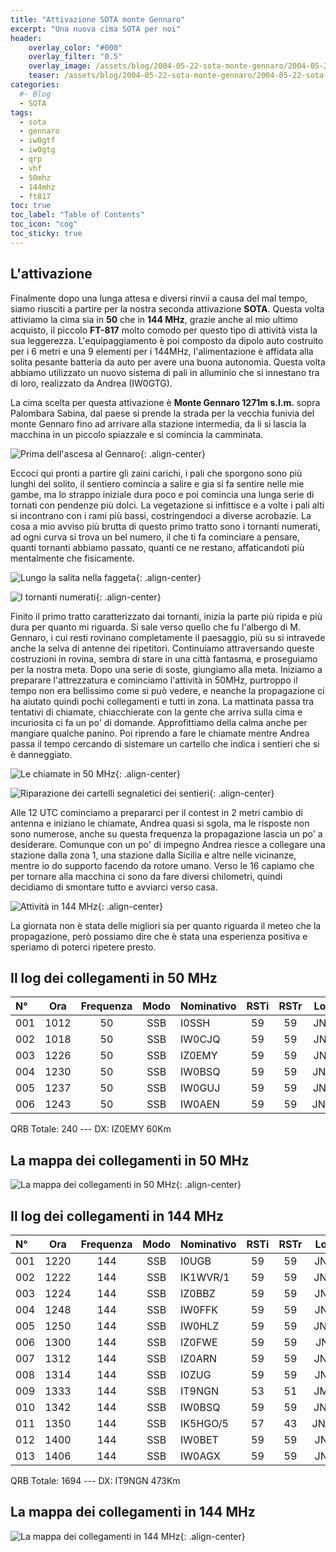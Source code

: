 ```yaml
---
title: "Attivazione SOTA monte Gennaro"
excerpt: "Una nuova cima SOTA per noi"
header: 
    overlay_color: "#000"
    overlay_filter: "0.5"
    overlay_image: /assets/blog/2004-05-22-sota-monte-gennaro/2004-05-22-sota-monte-gennaro-teaser.jpg
    teaser: /assets/blog/2004-05-22-sota-monte-gennaro/2004-05-22-sota-monte-gennaro-teaser.jpg
categories:
  #- Blog
  - SOTA
tags:
  - sota
  - gennaro
  - iw0gtf
  - iw0gtg
  - qrp
  - vhf
  - 50mhz
  - 144mhz
  - ft817
toc: true
toc_label: "Table of Contents"
toc_icon: "cog"
toc_sticky: true
---
```


## L'attivazione

Finalmente dopo una lunga attesa e diversi rinvii a causa del mal tempo, siamo riusciti a partire per la nostra seconda attivazione **SOTA**. Questa volta attiviamo la cima sia in **50** che in **144 MHz**, grazie anche al mio ultimo acquisto, il piccolo **FT-817** molto comodo per questo tipo di attività vista la sua leggerezza. L'equipaggiamento è poi composto da dipolo auto costruito per i 6 metri e una 9 elementi per i 144MHz, l'alimentazione è affidata alla solita pesante batteria da auto per avere una buona autonomia. Questa volta abbiamo utilizzato un nuovo sistema di pali in alluminio che si innestano tra di loro, realizzato da Andrea (IW0GTG).

La cima scelta per questa attivazione è **Monte Gennaro 1271m s.l.m.** sopra Palombara Sabina, dal paese si prende la strada per la vecchia funivia del monte Gennaro fino ad arrivare alla stazione intermedia, da li si lascia la macchina in un piccolo spiazzale e si comincia la camminata.

![Prima dell'ascesa al Gennaro](/assets/blog/2004-05-22-sota-monte-gennaro/2004-05-22-sota-monte-gennaro-01.jpg){: .align-center}

Eccoci qui pronti a partire gli zaini carichi, i pali che sporgono sono più lunghi del solito, il sentiero comincia a salire e gia si fa sentire nelle mie gambe, ma lo strappo iniziale dura poco e poi comincia una lunga serie di tornati con pendenze più dolci. La vegetazione si infittisce e a volte i pali alti si incontrano con i rami più bassi, costringendoci a diverse acrobazie. La cosa a mio avviso più brutta di questo primo tratto sono i tornanti numerati, ad ogni curva si trova un bel numero, il che ti fa cominciare a pensare, quanti tornanti abbiamo passato, quanti ce ne restano, affaticandoti più mentalmente che fisicamente.

![Lungo la salita nella faggeta](/assets/blog/2004-05-22-sota-monte-gennaro/2004-05-22-sota-monte-gennaro-02.jpg){: .align-center}

![I tornanti numerati](/assets/blog/2004-05-22-sota-monte-gennaro/2004-05-22-sota-monte-gennaro-03.jpg){: .align-center}

Finito il primo tratto caratterizzato dai tornanti, inizia la parte più ripida e più dura per quanto mi riguarda. Si sale verso quello che fu l'albergo di M. Gennaro, i cui resti rovinano completamente il paesaggio, più su si intravede anche la selva di antenne dei ripetitori. Continuiamo attraversando queste costruzioni in rovina, sembra di stare in una città fantasma, e proseguiamo per la nostra meta. Dopo una serie di soste, giungiamo alla meta.
Iniziamo a preparare l'attrezzatura e cominciamo l'attività in 50MHz, purtroppo il tempo non era bellissimo come si può vedere, e neanche la propagazione ci ha aiutato quindi pochi collegamenti e tutti in zona. La mattinata passa tra tentativi di chiamate, chiacchierate con la gente che arriva sulla cima e incuriosita ci fa un po' di domande. Approfittiamo della calma anche per mangiare qualche panino. Poi riprendo a fare le chiamate mentre Andrea passa il tempo cercando di sistemare un cartello che indica i sentieri che si è danneggiato.

![Le chiamate in 50 MHz](/assets/blog/2004-05-22-sota-monte-gennaro/2004-05-22-sota-monte-gennaro-04.jpg){: .align-center}

![Riparazione dei cartelli segnaletici dei sentieri](/assets/blog/2004-05-22-sota-monte-gennaro/2004-05-22-sota-monte-gennaro-05.jpg){: .align-center}

Alle 12 UTC cominciamo a prepararci per il contest in 2 metri cambio di antenna e iniziano le chiamate, Andrea quasi si sgola, ma le risposte non sono numerose, anche su questa frequenza la propagazione lascia un po' a desiderare. Comunque con un po' di impegno Andrea riesce a collegare una stazione dalla zona 1, una stazione dalla Sicilia e altre nelle vicinanze, mentre io do supporto facendo da rotore umano.
Verso le 16 capiamo che per tornare alla macchina ci sono da fare diversi chilometri, quindi decidiamo di smontare tutto e avviarci verso casa.

![Attività in 144 MHz](/assets/blog/2004-05-22-sota-monte-gennaro/2004-05-22-sota-monte-gennaro-06.jpg){: .align-center}

La giornata non è stata delle migliori sia per quanto riguarda il meteo che la propagazione, però possiamo dire che è stata una esperienza positiva e speriamo di poterci ripetere presto.

## Il log dei collegamenti in 50 MHz

|N°|Ora|Frequenza|Modo|Nominativo|RSTi|RSTr|Locator|QRB|
|:---|:---:|:---:|:---:|:---|:---:|:---:|:---:|---:|
|001|1012|50|SSB|I0SSH|59|59|JN61FV|37|
|002|1018|50|SSB|IW0CJQ|59|59|JN61FT|42|
|003|1226|50|SSB|IZ0EMY|59|59|JN61KL|60|
|004|1230|50|SSB|IW0BSQ|59|59|JN61GV|31|
|005|1237|50|SSB|IW0GUJ|59|59|JN62FD|37|
|006|1243|50|SSB|IW0AEN|59|59|JN61GU|33|

QRB Totale: 240 --- DX: IZ0EMY 60Km

## La mappa dei collegamenti in 50 MHz

![La mappa dei collegamenti in 50 MHz](/assets/blog/2004-05-22-sota-monte-gennaro/2004-05-22-sota-monte-gennaro-07.jpg){: .align-center}

## Il log dei collegamenti in 144 MHz

|N°|Ora|Frequenza|Modo|Nominativo|RSTi|RSTr|Locator|QRB|
|:---|:---:|:---:|:---:|:---|:---:|:---:|:---:|---:|
|001|1220|144|SSB|I0UGB|59|59|JN62B0|90|
|002|1222|144|SSB|IK1WVR/1|59|59|JN44VC|341|
|003|1224|144|SSB|IZ0BBZ|59|59|JN62IW|103|
|004|1248|144|SSB|IW0FFK|59|59|JN61FS|44|
|005|1250|144|SSB|IW0HLZ|59|59|JN61GV|31|
|006|1300|144|SSB|IZ0FWE|59|59|JN62IQ|75|
|007|1312|144|SSB|IZ0ARN|59|59|JN61FU|39|
|008|1314|144|SSB|I0ZUG|59|59|JN62ES|93|
|009|1333|144|SSB|IT9NGN|53|51|JM78PE|473|
|010|1342|144|SSB|IW0BSQ|59|59|JN61GV|31|
|011|1350|144|SSB|IK5HGO/5|57|43|JN53GW|286|
|012|1400|144|SSB|IW0BET|59|59|JN61FS|44|
|013|1406|144|SSB|IW0AGX|59|59|JN61FS|44|

QRB Totale: 1694 --- DX: IT9NGN 473Km

## La mappa dei collegamenti in 144 MHz

![La mappa dei collegamenti in 144 MHz](/assets/blog/2004-05-22-sota-monte-gennaro/2004-05-22-sota-monte-gennaro-08.jpg){: .align-center}

